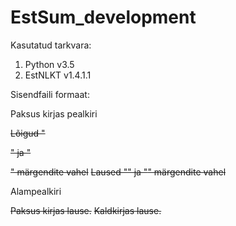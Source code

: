 # EstSum_development

Kasutatud tarkvara:
1) Python v3.5
2) EstNLKT v1.4.1.1


Sisendfaili formaat:

<div0><head><hi rend="bold">Paksus kirjas pealkiri</hi></head>
<p>
<s>Lõigud "<p>" ja "</p>" märgendite vahel</s> 
<s>Laused "<s>" ja "</s>" märgendite vahel</s>  
</p>
<div><head>Alampealkiri</head>
<p>
<s><hi rend="bold">Paksus kirjas lause.</hi></s>
<s><hi rend="italic">Kaldkirjas lause.</hi></s>  
</p>
</div>
</div0>


